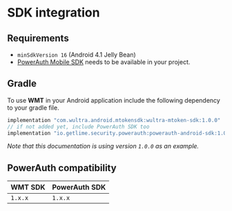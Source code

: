 # SDK integration

## Requirements

- `minSdkVersion 16` (Android 4.1 Jelly Bean)
- [PowerAuth Mobile SDK](https://github.com/wultra/powerauth-mobile-sdk) needs to be available in your project.

## Gradle

To use __WMT__ in your Android application include the following dependency to your gradle file.

```groovy
implementation "com.wultra.android.mtokensdk:wultra-mtoken-sdk:1.0.0"
// if not added yet, include PowerAuth SDK too
implementation "io.getlime.security.powerauth:powerauth-android-sdk:1.0.0"
```

_Note that this documentation is using version `1.0.0` as an example._

## PowerAuth compatibility

| WMT SDK | PowerAuth SDK |  
|---|---|
| `1.x.x` | `1.x.x` |
